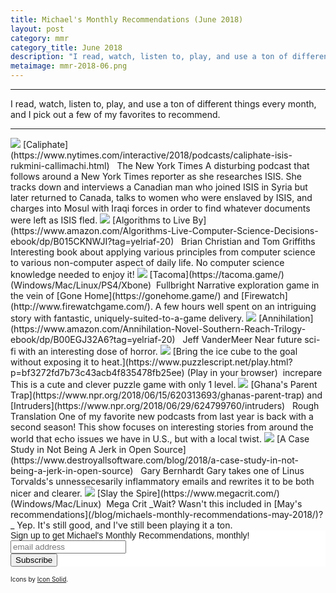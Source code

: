 ```yaml
---
title: Michael's Monthly Recommendations (June 2018)
layout: post
category: mmr
category_title: June 2018
description: "I read, watch, listen to, play, and use a ton of different things every month, and I pick out a few of my favorites to recommend."
metaimage: mmr-2018-06.png
---
```


-----

I read, watch, listen to, play, and use a ton of different things every month, and I pick out a few of my favorites to recommend.

-----




<img src="/images/icons/podcast.svg" class="mmr-icon" />
<span class="mmr-heading">
[Caliphate](https://www.nytimes.com/interactive/2018/podcasts/caliphate-isis-rukmini-callimachi.html)
</span> &nbsp;<span class="mmr-creator">
The New York Times
</span>  
A disturbing podcast that follows around a New York Times reporter as she researches ISIS.
She tracks down and interviews a Canadian man who joined ISIS in Syria but later returned to Canada, talks to women who were enslaved by ISIS, and charges into Mosul with Iraqi forces in order to find whatever documents were left as ISIS fled.



<img src="/images/icons/book.svg" class="mmr-icon" />
<span class="mmr-heading">
[Algorithms to Live By](https://www.amazon.com/Algorithms-Live-Computer-Science-Decisions-ebook/dp/B015CKNWJI?tag=yelriaf-20)
</span> &nbsp;<span class="mmr-creator">
Brian Christian and Tom Griffiths
</span>  
Interesting book about applying various principles from computer science to various non-computer aspect of daily life.
No computer science knowledge needed to enjoy it!



<img src="/images/icons/game.svg" class="mmr-icon" />
<span class="mmr-heading">
[Tacoma](https://tacoma.game/)
</span> (Windows/Mac/Linux/PS4/Xbone)&nbsp;<span class="mmr-creator">
Fullbright
</span>  
Narrative exploration game in the vein of [Gone Home](https://gonehome.game/) and [Firewatch](http://www.firewatchgame.com/).
A few hours well spent on an intriguing story with fantastic, uniquely-suited-to-a-game delivery.



<img src="/images/icons/book.svg" class="mmr-icon" />
<span class="mmr-heading">
[Annihilation](https://www.amazon.com/Annihilation-Novel-Southern-Reach-Trilogy-ebook/dp/B00EGJ32A6?tag=yelriaf-20)
</span> &nbsp;<span class="mmr-creator">
Jeff VanderMeer
</span>  
Near future sci-fi with an interesting dose of horror.


<img src="/images/icons/game.svg" class="mmr-icon" />
<span class="mmr-heading">
[Bring the ice cube to the goal without exposing it to heat.](https://www.puzzlescript.net/play.html?p=bf3272fd7b73c43acb4f835478fb25ee)
</span> (Play in your browser)&nbsp;<span class="mmr-creator">
increpare
</span>  
This is a cute and clever puzzle game with only 1 level.



<img src="/images/icons/podcast.svg" class="mmr-icon" />
<span class="mmr-heading">
[Ghana's Parent Trap](https://www.npr.org/2018/06/15/620313693/ghanas-parent-trap) and [Intruders](https://www.npr.org/2018/06/29/624799760/intruders)
</span> &nbsp;<span class="mmr-creator">
Rough Translation
</span>  
One of my favorite new podcasts from last year is back with a second season!
This show focuses on interesting stories from around the world that echo issues we have in U.S., but with a local twist.


<img src="/images/icons/article.svg" class="mmr-icon" />
<span class="mmr-heading">
[A Case Study in Not Being A Jerk in Open Source](https://www.destroyallsoftware.com/blog/2018/a-case-study-in-not-being-a-jerk-in-open-source)
</span> &nbsp;<span class="mmr-creator">
Gary Bernhardt
</span>  
Gary takes one of Linus Torvalds's unnessecesarily inflammatory emails and rewrites it to be both nicer and clearer.



<img src="/images/icons/game.svg" class="mmr-icon" />
<span class="mmr-heading">
[Slay the Spire](https://www.megacrit.com/)
</span> (Windows/Mac/Linux)&nbsp;<span class="mmr-creator">
Mega Crit
</span>  
_Wait? Wasn't this included in [May's recommendations](/blog/michaels-monthly-recommendations-may-2018/)?_
Yep. It's still good, and I've still been playing it a ton.






<!-- Begin MailChimp Signup Form -->
<link href="//cdn-images.mailchimp.com/embedcode/horizontal-slim-10_7.css" rel="stylesheet" type="text/css">
<style type="text/css">
	#mc_embed_signup{background:#fff; clear:left; font:14px Helvetica,Arial,sans-serif; width:100%;}
	/* Add your own MailChimp form style overrides in your site stylesheet or in this style block.
	   We recommend moving this block and the preceding CSS link to the HEAD of your HTML file. */
</style>
<div id="mc_embed_signup">
<form action="https://michaelfairley.us18.list-manage.com/subscribe/post?u=c59023e4dfd2eb6b5bbf924b5&amp;id=2945a9984d" method="post" id="mc-embedded-subscribe-form" name="mc-embedded-subscribe-form" class="validate" target="_blank" novalidate>
    <div id="mc_embed_signup_scroll">
	<label for="mce-EMAIL">Sign up to get Michael's Monthly Recommendations, monthly!</label>
	<input type="email" value="" name="EMAIL" class="email" id="mce-EMAIL" placeholder="email address" required>
    <!-- real people should not fill this in and expect good things - do not remove this or risk form bot signups-->
    <div style="position: absolute; left: -5000px;" aria-hidden="true"><input type="text" name="b_c59023e4dfd2eb6b5bbf924b5_2945a9984d" tabindex="-1" value=""></div>
    <div class="clear"><input type="submit" value="Subscribe" name="subscribe" id="mc-embedded-subscribe" class="button"></div>
    </div>
</form>
</div>

<!--End mc_embed_signup-->

<span style="font-size: 10px;">Icons by <a href="https://thenounproject.com/SimpleIcons/">Icon Solid</a>.</span>
